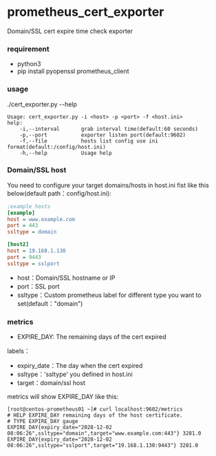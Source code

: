 # prometheus_cert_exporter

Domain/SSL cert expire time check exporter

### requirement

- python3
- pip install pyopenssl prometheus_client

### usage

./cert_exporter.py --help

```
Usage: cert_exporter.py -i <host> -p <port> -f <host.ini>
help:
    -i,--interval       grab interval time(default:60 seconds)
    -p,--port           exporter listen port(default:9602)
    -f,--file           hosts list config use ini format(default:/config/host.ini)
    -h,--help           Usage help
```

### Domain/SSL host

You need to configure your target domains/hosts in host.ini fist like this below(default path：config/host.ini):

```ini
;example hosts
[example]
host = www.example.com
port = 443
ssltype = domain

[host2]
host = 19.168.1.130
port = 9443
ssltype = sslport
```

- host：Domain/SSL hostname or IP
- port：SSL port
- ssltype：Custom prometheus label for different type you want to set(default："domain")

### metrics

- EXPIRE_DAY: The remaining days of the cert expired

labels：

- expiry_date：The day when the cert expired
- ssltype：'ssltype' you defined in host.ini
- target：domain/ssl host

metrics will show EXPIRE_DAY like this:

```shell
[root@centos-prometheus01 ~]# curl localhost:9602/metrics
# HELP EXPIRE_DAY remaining days of the host certificate.
# TYPE EXPIRE_DAY gauge
EXPIRE_DAY{expiry_date="2028-12-02 08:06:26",ssltype="domain",target="www.example.com:443"} 3281.0
EXPIRE_DAY{expiry_date="2028-12-02 08:06:26",ssltype="sslport",target="19.168.1.130:9443"} 3281.0
```